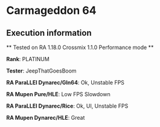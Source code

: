 # Carmageddon 64 

## Execution information


** Tested on RA 1.18.0 Crossmix 1.1.0 Performance mode **


**Rank**: PLATINUM


**Tester**: JeepThatGoesBoom



**RA ParaLLEl Dynarec/Gln64**: Ok, Unstable FPS


**RA Mupen Pure/HLE**: Low FPS Slowdown


**RA ParaLLEl Dynarec/Rice**: Ok, UI, Unstable FPS


**RA Mupen Dynarec/HLE**: Great